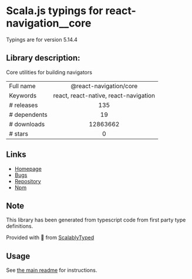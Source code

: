 
# Scala.js typings for react-navigation__core

Typings are for version 5.14.4

## Library description:
Core utilities for building navigators

|                    |                 |
| ------------------ | :-------------: |
| Full name          | @react-navigation/core |
| Keywords           | react, react-native, react-navigation |
| # releases         | 135 |
| # dependents       | 19 |
| # downloads        | 12863662 |
| # stars            | 0 |

## Links
- [Homepage](https://reactnavigation.org)
- [Bugs](https://github.com/react-navigation/react-navigation/issues)
- [Repository](https://github.com/react-navigation/react-navigation)
- [Npm](https://www.npmjs.com/package/%40react-navigation%2Fcore)
    


## Note
This library has been generated from typescript code from first party type definitions.

Provided with :purple_heart: from [ScalablyTyped](https://github.com/oyvindberg/ScalablyTyped)

## Usage
See [the main readme](../../readme.md) for instructions.


